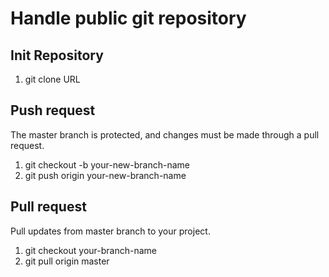 # Handle public git repository
## Init Repository
1. git clone URL

## Push request
The master branch is protected, and changes must be made through a pull request.
1. git checkout -b your-new-branch-name
2. git push origin your-new-branch-name

## Pull request
Pull updates from master branch to your project.
1. git checkout your-branch-name
2. git pull origin master